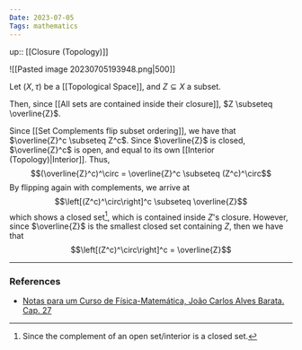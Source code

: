 ```yaml
---
Date: 2023-07-05
Tags: mathematics
---
```

up:: [[Closure (Topology)]]

![[Pasted image 20230705193948.png|500]]

Let $(X, \tau)$ be a [[Topological Space]], and $Z \subseteq X$ a subset.

Then, since [[All sets are contained inside their closure]], $Z \subseteq \overline{Z}$. 

Since [[Set Complements flip subset ordering]], we have that $\overline{Z}^c \subseteq Z^c$. Since $\overline{Z}$ is closed, $\overline{Z}^c$ is open, and equal to its own [[Interior (Topology)|Interior]]. Thus,
$$(\overline{Z}^c)^\circ = \overline{Z}^c \subseteq (Z^c)^\circ$$
By flipping again with complements, we arrive at
$$\left[(Z^c)^\circ\right]^c \subseteq \overline{Z}$$
which shows a closed set[^1], which is contained inside $Z$'s closure. However, since $\overline{Z}$ is the smallest closed set containing $Z$, then we have that
$$\left[(Z^c)^\circ\right]^c = \overline{Z}$$

---
### References
- [Notas para um Curso de Física-Matemática, João Carlos Alves Barata. Cap. 27](http://denebola.if.usp.br/~jbarata/Notas_de_aula/arquivos/nc-cap27.pdf)

[^1]: Since the complement of an open set/interior is a closed set.